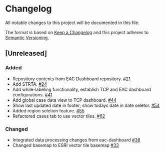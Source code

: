 # Changelog
All notable changes to this project will be documented in this file.

The format is based on [Keep a Changelog](http://keepachangelog.com/en/1.0.0/)
and this project adheres to [Semantic Versioning](http://semver.org/spec/v2.0.0.html).

## [Unreleased]
### Added
- Repository contents from EAC Dashboard repository. [#21](https://github.com/azavea/commonhealth-data-map/pull/21)
- Add STRTA. [#24](https://github.com/azavea/commonhealth-data-map/pull/24)
- Add while-labeling functionality, establish TCP and EAC dashboard configurations. [#41](https://github.com/azavea/commonhealth-data-map/pull/41)
- Add global case data view to TCP dashboard. [#44](https://github.com/azavea/commonhealth-data-map/pull/44)
- Show last updated date in footer; show todays date in date seletor. [#54](https://github.com/azavea/commonhealth-data-map/pull/54)
- Added region seletion feature. [#55](https://github.com/azavea/commonhealth-data-map/pull/55)
- Refactored cases tab to use vector tiles. [#62](https://github.com/azavea/commonhealth-data-map/pull/62)

### Changed
- Integrated data processing changes from eac-dashboard [#38](https://github.com/azavea/commonhealth-data-map/pull/38)
- Changed basemap to ESRI vector tile basemap [#33](https://github.com/azavea/commonhealth-data-map/pull/59)
